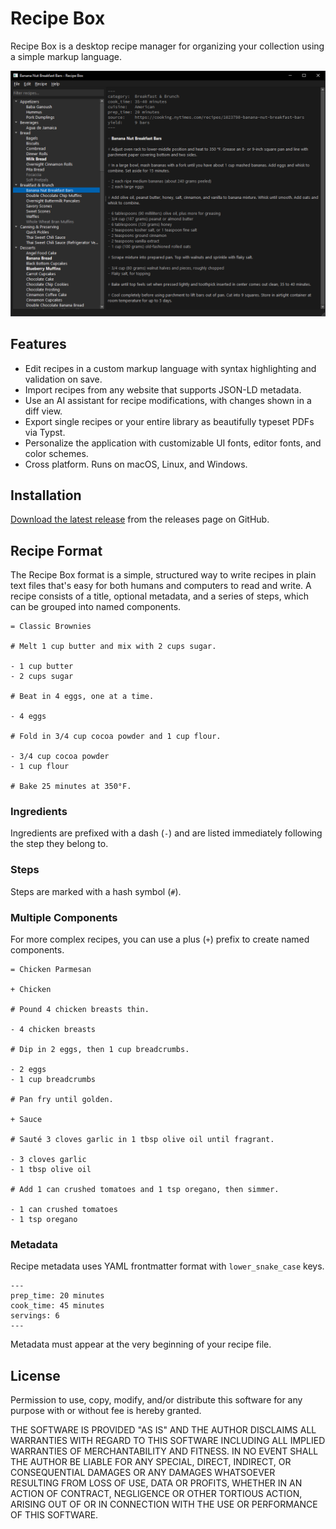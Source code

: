 # Recipe Box

Recipe Box is a desktop recipe manager for organizing your collection using a simple markup language.

![Recipe Box - Dark Theme](docs/screenshot.png)

## Features

* Edit recipes in a custom markup language with syntax highlighting and validation on save.
* Import recipes from any website that supports JSON-LD metadata.
* Use an AI assistant for recipe modifications, with changes shown in a diff view.
* Export single recipes or your entire library as beautifully typeset PDFs via Typst.
* Personalize the application with customizable UI fonts, editor fonts, and color schemes.
* Cross platform. Runs on macOS, Linux, and Windows.

## Installation

[Download the latest release](https://github.com/kkestell/recipe-box/releases) from the releases page on GitHub.

## Recipe Format

The Recipe Box format is a simple, structured way to write recipes in plain text files that's easy for both humans and computers to read and write. A recipe consists of a title, optional metadata, and a series of steps, which can be grouped into named components.

```smidge
= Classic Brownies

# Melt 1 cup butter and mix with 2 cups sugar.

- 1 cup butter
- 2 cups sugar

# Beat in 4 eggs, one at a time.

- 4 eggs

# Fold in 3/4 cup cocoa powder and 1 cup flour.

- 3/4 cup cocoa powder
- 1 cup flour

# Bake 25 minutes at 350°F.
```

### Ingredients

Ingredients are prefixed with a dash (`-`) and are listed immediately following the step they belong to.

### Steps

Steps are marked with a hash symbol (`#`).

### Multiple Components

For more complex recipes, you can use a plus (`+`) prefix to create named components.

```smidge
= Chicken Parmesan

+ Chicken

# Pound 4 chicken breasts thin.

- 4 chicken breasts

# Dip in 2 eggs, then 1 cup breadcrumbs.

- 2 eggs
- 1 cup breadcrumbs

# Pan fry until golden.

+ Sauce

# Sauté 3 cloves garlic in 1 tbsp olive oil until fragrant.

- 3 cloves garlic
- 1 tbsp olive oil
  
# Add 1 can crushed tomatoes and 1 tsp oregano, then simmer.

- 1 can crushed tomatoes
- 1 tsp oregano
```

### Metadata

Recipe metadata uses YAML frontmatter format with `lower_snake_case` keys.

```
---
prep_time: 20 minutes
cook_time: 45 minutes
servings: 6
---
```

Metadata must appear at the very beginning of your recipe file.

## License

Permission to use, copy, modify, and/or distribute this software for
any purpose with or without fee is hereby granted.

THE SOFTWARE IS PROVIDED "AS IS" AND THE AUTHOR DISCLAIMS ALL
WARRANTIES WITH REGARD TO THIS SOFTWARE INCLUDING ALL IMPLIED WARRANTIES
OF MERCHANTABILITY AND FITNESS. IN NO EVENT SHALL THE AUTHOR BE LIABLE
FOR ANY SPECIAL, DIRECT, INDIRECT, OR CONSEQUENTIAL DAMAGES OR ANY
DAMAGES WHATSOEVER RESULTING FROM LOSS OF USE, DATA OR PROFITS, WHETHER IN
AN ACTION OF CONTRACT, NEGLIGENCE OR OTHER TORTIOUS ACTION, ARISING OUT
OF OR IN CONNECTION WITH THE USE OR PERFORMANCE OF THIS SOFTWARE.
